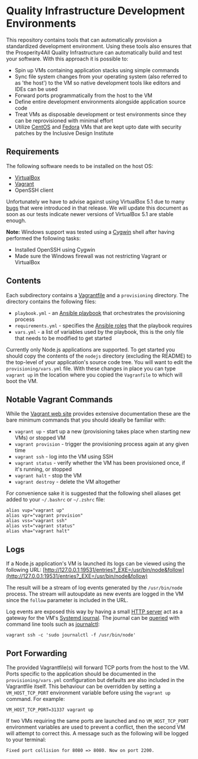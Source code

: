 # Quality Infrastructure Development Environments

This repository contains tools that can automatically provision a standardized development environment. Using these tools also ensures that the Prosperity4All Quality Infrastructure can automatically build and test your software. With this approach it is possible to:

* Spin up VMs containing application stacks using simple commands
* Sync file system changes from your operating system (also referred to as 'the host') to the VM so native development tools like editors and IDEs can be used
* Forward ports programmatically from the host to the VM
* Define entire development environments alongside application source code
* Treat VMs as disposable development or test environments since they can be reprovisioned with minimal effort
* Utilize [CentOS](https://github.com/idi-ops/packer-centos) and [Fedora](https://github.com/idi-ops/packer-fedora) VMs that are kept upto date with security patches by the Inclusive Design Institute

## Requirements

The following software needs to be installed on the host OS:

* [VirtualBox](https://www.virtualbox.org/wiki/Download_Old_Builds_5_0)
* [Vagrant](https://www.vagrantup.com/downloads.html)
* OpenSSH client

Unfortunately we have to advise against using VirtualBox 5.1 due to many [bugs](https://www.virtualbox.org/query?version=VirtualBox+5.1.0&version=VirtualBox+5.1.2&version=VirtualBox+5.1.4&col=id&col=summary&col=status&col=owner&col=type&col=priority&col=component&order=priority) that were introduced in that release. We will update this document as soon as our tests indicate newer versions of VirtualBox 5.1 are stable enough.

**Note:** Windows support was tested using a [Cygwin](https://cygwin.com) shell after having performed the following tasks:

* Installed OpenSSH using Cygwin
* Made sure the Windows firewall was not restricting Vagrant or VirtualBox

## Contents

Each subdirectory contains a [Vagrantfile](http://docs.vagrantup.com/v2/vagrantfile/) and a ``provisioning`` directory. The directory contains the following files:

* ``playbook.yml`` - an [Ansible playbook](http://docs.ansible.com/ansible/playbooks.html) that orchestrates the provisioning process
* ``requirements.yml`` - specifies the [Ansible roles](http://docs.ansible.com/ansible/playbooks_roles.html) that the playbook requires
* ``vars.yml`` - a list of variables used by the playbook, this is the only file that needs to be modified to get started

Currently only Node.js applications are supported. To get started you should copy the contents of the ``nodejs`` directory (excluding the README) to the top-level of your application's source code tree. You will want to edit the ``provisioning/vars.yml`` file. With these changes in place you can type ``vagrant up`` in the location where you copied the ``Vagranfile`` to which will boot the VM. 

## Notable Vagrant Commands

While the [Vagrant web site](https://docs.vagrantup.com/v2/cli/index.html) provides extensive documentation these are the bare minimum commands that you should ideally be familiar with:

* ``vagrant up`` - start up a new (provisioning takes place when starting new VMs) or stopped VM
* ``vagrant provision`` - trigger the provisioning process again at any given time
* ``vagrant ssh`` - log into the VM using SSH
* ``vagrant status`` - verify whether the VM has been provisioned once, if it's running, or stopped
* ``vagrant halt`` - stop the VM
* ``vagrant destroy`` - delete the VM altogether

For convenience sake it is suggested that the following shell aliases get added to your ``~/.bashrc`` or ``~/.zshrc`` file:

    alias vup="vagrant up"
    alias vpr="vagrant provision"
    alias vss="vagrant ssh"
    alias vst="vagrant status"
    alias vha="vagrant halt"

## Logs

If a Node.js application's VM is launched its logs can be viewed using the following URL:
[http://127.0.0.1:19531/entries?_EXE=/usr/bin/node&follow](http://127.0.0.1:19531/entries?_EXE=/usr/bin/node&follow)

The result will be a stream of log events generated by the ``/usr/bin/node`` process. The stream will autoupdate as new events are logged in the VM since the ``follow`` parameter is included in the URL.

Log events are exposed this way by having a small [HTTP server](http://www.freedesktop.org/software/systemd/man/systemd-journal-gatewayd.service.html) act as a gateway for the VM's [Systemd journal](https://wiki.archlinux.org/index.php/Systemd#Journal). The journal can be [queried](https://www.digitalocean.com/community/tutorials/how-to-use-journalctl-to-view-and-manipulate-systemd-logs) with command line tools such as [journalctl](http://www.freedesktop.org/software/systemd/man/journalctl.html):

    vagrant ssh -c 'sudo journalctl -f /usr/bin/node'

## Port Forwarding

The provided Vagrantfile(s) will forward TCP ports from the host to the VM. Ports specific to the application should be documented in the ``provisioning/vars.yml`` configuration but defaults are also included in the Vagrantfile itself. This behaviour can be overridden by setting a ``VM_HOST_TCP_PORT`` environment variable before using the ``vagrant up`` command. For example:

    VM_HOST_TCP_PORT=31337 vagrant up

If two VMs requiring the same ports are launched and no ``VM_HOST_TCP_PORT`` environment variables are used to prevent a conflict, then the second VM will attempt to correct this. A message such as the following will be logged to your terminal:

    Fixed port collision for 8080 => 8080. Now on port 2200.

